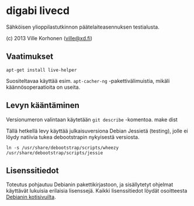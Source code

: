 digabi livecd
================================
Sähköisen ylioppilastutkinnon päätelaiteasennuksen testialusta.

(c) 2013 Ville Korhonen (ville@xd.fi)

## Vaatimukset
    apt-get install live-helper

Suositeltavaa käyttää esim. `apt-cacher-ng` -pakettivälimuistia, mikäli käännösoperaatioita on useita.

## Levyn kääntäminen
Versionumeron valintaan käytetään `git describe` -komentoa.
    make dist

Tällä hetkellä levy käyttää julkaisuversiona Debian Jessietä (testing), jolle ei löydy natiivia tukea debootstrapin nykyisestä versiosta.

    ln -s /usr/share/debootstrap/scripts/wheezy /usr/share/debootstrap/scripts/jessie


## Lisenssitiedot
Toteutus pohjautuu Debianin pakettikirjastoon, ja sisällytetyt ohjelmat käyttävät lukuisia erilaisia lisenssejä. Kaikki lisenssitiedot löydät osoitteesta [Debianin kotisivuilta](http://www.debian.org/legal/licenses/).